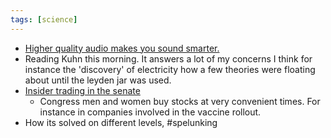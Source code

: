 ```yaml
---
tags: [science]
---
```

- [Higher quality audio makes you sound smarter.](https://tips.ariyh.com/p/good-sound-quality-smarter)
- Reading Kuhn this morning. It answers a lot of my concerns I think for instance the 'discovery' of electricity how a few theories were floating about until the leyden jar was used.
- [Insider trading in the senate](https://unusualwhales.com/i_am_the_senate)
    - Congress men and women buy stocks at very convenient times. For instance in companies involved in the vaccine rollout.
- How its solved on different levels, #spelunking
